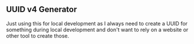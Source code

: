 ## UUID v4 Generator
Just using this for local development as I always need to create a UUID for something during local development and don't want to rely on a website or other tool to create those.
